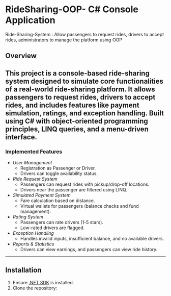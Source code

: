 # RideSharing-OOP- C# Console Application
Ride-Sharing-System : Allow passengers to request rides, drivers to accept rides, administrators to manage the platform using OOP 

## Overview
This project is a console-based ride-sharing system designed to simulate core functionalities of a real-world ride-sharing platform. It allows passengers to request rides, drivers to accept rides, and includes features like payment simulation, ratings, and exception handling. Built using C# with object-oriented programming principles, LINQ queries, and a menu-driven interface.
---
### Implemented Features
- *User Management*  
  - Registration as Passenger or Driver.  
  - Drivers can toggle availability status.  
- *Ride Request System*  
  - Passengers can request rides with pickup/drop-off locations.  
  - Drivers near the passenger are filtered using LINQ.  
- *Simulated Payment System*  
  - Fare calculation based on distance.  
  - Virtual wallets for passengers (balance checks and fund management).  
- *Rating System*  
  - Passengers can rate drivers (1-5 stars).  
  - Low-rated drivers are flagged.  
- *Exception Handling*  
  - Handles invalid inputs, insufficient balance, and no available drivers.  
- *Reports & Statistics*  
  - Drivers can view earnings, and passengers can view ride history.  

---

## Installation
1. Ensure [.NET SDK](https://dotnet.microsoft.com/download) is installed.  
2. Clone the repository:  
   ```bash https://github.com/KatlehoMadaba/RideSharing-OOP
